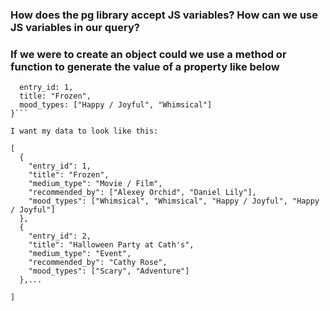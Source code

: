 ### How does the pg library accept JS variables? How can we use JS variables in our query?

### If we were to create an object could we use a method or function to generate the value of a property like below

```{
  entry_id: 1,
  title: "Frozen",
  mood_types: ["Happy / Joyful", "Whimsical"]
}```

I want my data to look like this:

[
  {
    "entry_id": 1,
    "title": "Frozen",
    "medium_type": "Movie / Film",
    "recommended_by": ["Alexey Orchid", "Daniel Lily"],
    "mood_types": ["Whimsical", "Whimsical", "Happy / Joyful", "Happy / Joyful"]
  },
  {
    "entry_id": 2,
    "title": "Halloween Party at Cath's",
    "medium_type": "Event",
    "recommended_by": "Cathy Rose",
    "mood_types": ["Scary", "Adventure"]
  },...

]

